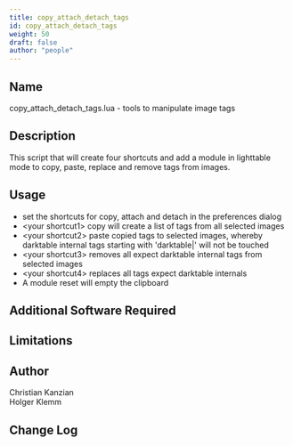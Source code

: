 ```yaml
---
title: copy_attach_detach_tags
id: copy_attach_detach_tags
weight: 50
draft: false
author: "people"
---
```


## Name

copy_attach_detach_tags.lua - tools to manipulate image tags

## Description

This script that will create four shortcuts and add a module in lighttable mode to copy,
paste, replace and remove tags from images.

## Usage

 * set the shortcuts for copy, attach and detach in the preferences dialog
 * \<your shortcut1\> copy will create a list of tags from all selected images
 * \<your shortcut2\> paste copied tags to selected images, whereby
   darktable internal tags starting with 'darktable|' will not be touched
 * \<your shortcut3\> removes all expect darktable internal tags from selected images
 * \<your shortcut4\> replaces all tags expect darktable internals
 * A module reset will empty the clipboard

## Additional Software Required


## Limitations


## Author

Christian Kanzian  
Holger Klemm

## Change Log
